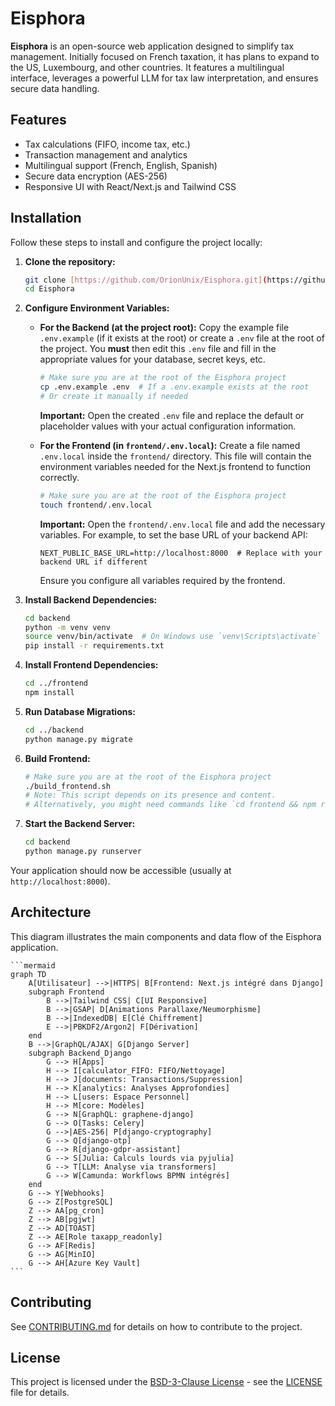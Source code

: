 # Eisphora

**Eisphora** is an open-source web application designed to simplify tax management. Initially focused on French taxation, it has plans to expand to the US, Luxembourg, and other countries. It features a multilingual interface, leverages a powerful LLM for tax law interpretation, and ensures secure data handling.

## Features

* Tax calculations (FIFO, income tax, etc.)
* Transaction management and analytics
* Multilingual support (French, English, Spanish)
* Secure data encryption (AES-256)
* Responsive UI with React/Next.js and Tailwind CSS

## Installation

Follow these steps to install and configure the project locally:

1.  **Clone the repository:**

    ```bash
    git clone [https://github.com/OrionUnix/Eisphora.git](https://github.com/OrionUnix/Eisphora.git)
    cd Eisphora
    ```

2.  **Configure Environment Variables:**

    * **For the Backend (at the project root):**
        Copy the example file `.env.example` (if it exists at the root) or create a `.env` file at the root of the project. You **must** then edit this `.env` file and fill in the appropriate values for your database, secret keys, etc.
        ```bash
        # Make sure you are at the root of the Eisphora project
        cp .env.example .env  # If a .env.example exists at the root
        # Or create it manually if needed
        ```
        **Important:** Open the created `.env` file and replace the default or placeholder values with your actual configuration information.

    * **For the Frontend (in `frontend/.env.local`):**
        Create a file named `.env.local` inside the `frontend/` directory. This file will contain the environment variables needed for the Next.js frontend to function correctly.
        ```bash
        # Make sure you are at the root of the Eisphora project
        touch frontend/.env.local
        ```
        **Important:** Open the `frontend/.env.local` file and add the necessary variables. For example, to set the base URL of your backend API:
        ```dotenv
        NEXT_PUBLIC_BASE_URL=http://localhost:8000  # Replace with your backend URL if different
        ```
        Ensure you configure all variables required by the frontend.

3.  **Install Backend Dependencies:**

    ```bash
    cd backend
    python -m venv venv
    source venv/bin/activate  # On Windows use `venv\Scripts\activate`
    pip install -r requirements.txt
    ```

4.  **Install Frontend Dependencies:**

    ```bash
    cd ../frontend
    npm install
    ```

5.  **Run Database Migrations:**

    ```bash
    cd ../backend
    python manage.py migrate
    ```

6.  **Build Frontend:**

    ```bash
    # Make sure you are at the root of the Eisphora project
    ./build_frontend.sh
    # Note: This script depends on its presence and content.
    # Alternatively, you might need commands like `cd frontend && npm run build`
    ```

7.  **Start the Backend Server:**

    ```bash
    cd backend
    python manage.py runserver
    ```

Your application should now be accessible (usually at `http://localhost:8000`).

## Architecture
This diagram illustrates the main components and data flow of the Eisphora application.

    ```mermaid
    graph TD
        A[Utilisateur] -->|HTTPS| B[Frontend: Next.js intégré dans Django]
        subgraph Frontend
            B -->|Tailwind CSS| C[UI Responsive]
            B -->|GSAP| D[Animations Parallaxe/Neumorphisme]
            B -->|IndexedDB| E[Clé Chiffrement]
            E -->|PBKDF2/Argon2| F[Dérivation]
        end
        B -->|GraphQL/AJAX| G[Django Server]
        subgraph Backend_Django
            G --> H[Apps]
            H --> I[calculator_FIFO: FIFO/Nettoyage]
            H --> J[documents: Transactions/Suppression]
            H --> K[analytics: Analyses Approfondies]
            H --> L[users: Espace Personnel]
            H --> M[core: Modèles]
            G --> N[GraphQL: graphene-django]
            G --> O[Tasks: Celery]
            G -->|AES-256| P[django-cryptography]
            G --> Q[django-otp]
            G --> R[django-gdpr-assistant]
            G --> S[Julia: Calculs lourds via pyjulia]
            G --> T[LLM: Analyse via transformers]
            G --> W[Camunda: Workflows BPMN intégrés]
        end
        G --> Y[Webhooks]
        G --> Z[PostgreSQL]
        Z --> AA[pg_cron]
        Z --> AB[pgjwt]
        Z --> AD[TOAST]
        Z --> AE[Role taxapp_readonly]
        G --> AF[Redis]
        G --> AG[MinIO]
        G --> AH[Azure Key Vault]
    ```

## Contributing

See [CONTRIBUTING.md](CONTRIBUTING.md) for details on how to contribute to the project.

## License

This project is licensed under the [BSD-3-Clause License](LICENSE) - see the [LICENSE](LICENSE) file for details.